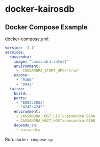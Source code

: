 docker-kairosdb
=======

## Docker Compose Example

docker-compose.yml: 

```yml
version: '2.1'
services:
  cassandra:
    image: "cassandra:latest"
    environment:
     -  CASSANDRA_START_RPC='true'
    expose:
     - "9160"
     - "9042"
  kairos:
    build: .
    ports:
     - "8083:8083"
     - "4242:4242"
    environment:
     - CASSANDRA_HOST_LIST=cassandra:9160
     - CASSANDRA_WAIT_HOST=cassandra:9160
    depends_on:
     - cassandra
```

Run: ```docker-compose up```

